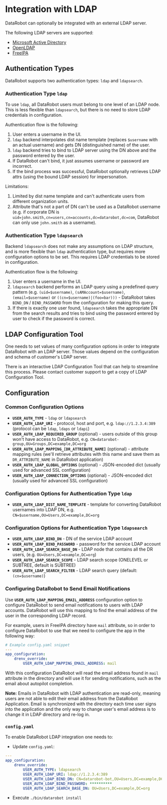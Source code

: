 # Integration with LDAP

DataRobot can optionally be integrated with an external LDAP server.

The following LDAP servers are supported:

* [Microsoft Active Directory](https://msdn.microsoft.com/en-us/library/bb742424.aspx)
* [OpenLDAP](https://www.openldap.org/)
* [FreeIPA](https://www.freeipa.org/)

## Authentication Types

DataRobot supports two authentication types: `ldap` and `ldapsearch`.

### Authentication Type `ldap`

To use `ldap`, all DataRobot users must belong to one level of an LDAP node. This is less flexible than `ldapsearch`, but there is no need to store LDAP credentials in configuration.

Authentication flow is the following:

1. User enters a username in the UI.
2. `ldap` backend interpolates dist name template (replaces `$username` with an actual username) and gets DN (distinguished name) of the user.
3. `ldap` backend tries to bind to LDAP server using the DN above and the password entered by the user.
4. If DataRobot can't bind, it just assumes username or password are incorrect.
5. If the bind process was successful, DataRobot optionally retrieves LDAP attrs (using the bound LDAP session) for impersonation.

Limitations:

1. Limited by dist name template and can't authenticate users from different organization units.
2. Attribute that's not a part of DN can't be used as a DataRobot username (e.g. if corporate DN is `uid=john.smith,cn=users,cn=accounts,dc=datarobot,dc=com`, DataRobot can only use `john.smith` as a username).

### Authentication Type `ldapsearch`

Backend `ldapsearch` does not make any assumptions on LDAP structure, and is more flexible than `ldap` authentication type, but requires more configuration options to be set. This requires LDAP credentials to be stored in configuration.

Authentication flow is the following:

1. User enters a username in the UI.
2. `ldapsearch` backend performs an LDAP query using a predefined query pattern (e.g. `(uid=$username)`, `(sAMAccount=$username)`, `(email=$username)` or `((cn=$username)|(foo=bar)))` - DataRobot takes `BIND_DN` / `BIND_PASSWORD` from the configuration for making this query.
3. If there is exactly one user found, `ldapsearch` takes the appropriate DN from the search results and tries to bind using the password entered by user to check if the password is correct.

## LDAP Configuration Tool

One needs to set values of many configuration options in order to integrate DataRobot with an LDAP server. Those values depend on the configuration and schema of customer's LDAP server.

There is an interactive LDAP Configuration Tool that can help to streamline this process. Please contact customer support to get a copy of LDAP Configuration Tool.

## Configuration

### Common Configuration Options

- **`USER_AUTH_TYPE`** - `ldap` or `ldapsearch`
- **`USER_AUTH_LDAP_URI`** - protocol, host and port, e.g. `ldap://1.2.3.4:389` (protocol can be `ldap`, `ldaps` or `ldapi`)
- **`USER_AUTH_LDAP_REQUIRED_GROUP`** (optional) - users outside of this group won't have access to DataRobot, e.g. `CN=datarobot-group,OU=Groups,DC=example,DC=org`
- **`USER_AUTH_LDAP_MAPPING_[DR_ATTRIBUTE_NAME]`** (optional) - attribute mapping rules (we'll retrieve attributes with this name and save them as `DR_ATTRIBUTE_NAME` in DataRobot application)
- **`USER_AUTH_LDAP_GLOBAL_OPTIONS`** (optional) - JSON-encoded dict (usually used for advanced SSL configuration)
- **`USER_AUTH_LDAP_CONNECTION_OPTIONS`** (optional) - JSON-encoded dict (usually used for advanced SSL configuration)

### Configuration Options for Authentication Type `ldap`

- **`USER_AUTH_LDAP_DIST_NAME_TEMPLATE`** - template for converting DataRobot usernames into LDAP DN, e.g. `CN=$username,OU=Users,DC=example,DC=org`

### Configuration Options for Authentication Type `ldapsearch`

- **`USER_AUTH_LDAP_BIND_DN`** - DN of the service LDAP account
- **`USER_AUTH_LDAP_BIND_PASSWORD`** - password for the service LDAP account
- **`USER_AUTH_LDAP_SEARCH_BASE_DN`** - LDAP node that contains all the DR users, (e.g. `OU=Users,DC=example,DC=org`)
- **`USER_AUTH_LDAP_SEARCH_SCOPE`** - LDAP search scope (ONELEVEL or SUBTREE, default is SUBTREE)
- **`USER_AUTH_LDAP_SEARCH_FILTER`** - LDAP search query (default: `(cn=$username)`)

### Configuring DataRobot to Send Email Notifications

Use **`USER_AUTH_LDAP_MAPPING_EMAIL_ADDRESS`** configuration option to configure DataRobot to send email notifications to users with LDAP accounts.
DataRobot will use this mapping to find the email address of the user in the corresponding LDAP record.

For example, users in FreeIPA directory have `mail` attribute, so in order to configure DataRobot to use that we need to configure the app in the following way:

```yaml
# Example config.yaml snippet
---
app_configuration:
    drenv_override:
        USER_AUTH_LDAP_MAPPING_EMAIL_ADDRESS: mail
```

With this configuration DataRobot will read the email address found in `mail` attribute in the directory and will use it for sending notifications, such as the email about autopilot completion.

**Note:** Emails in DataRobot with LDAP authentication are read-only, meaning users are not able to edit their email address from the DataRobot Application.
Email is synchronized with the directory each time user signs into the application and the only way to change user's email address is to change it in LDAP directory and re-log in.

### `config.yaml`

To enable DataRobot LDAP integration one needs to:

* Update `config.yaml`:

```yaml
---
app_configuration:
    drenv_override:
        USER_AUTH_TYPE: ldapsearch
        USER_AUTH_LDAP_URI: ldap://1.2.3.4:389
        USER_AUTH_LDAP_BIND_DN: CN=datarobot-bot,OU=Users,DC=example,DC=org
        USER_AUTH_LDAP_BIND_PASSWORD: **********
        USER_AUTH_LDAP_SEARCH_BASE_DN: OU=Users,DC=example,DC=org
```

* Execute `./bin/datarobot install`
